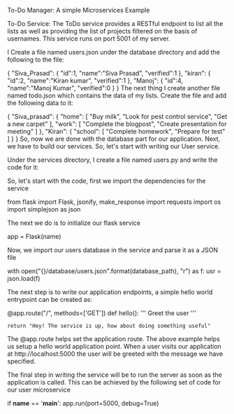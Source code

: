 To-Do Manager: A simple Microservices Example

To-Do Service: The ToDo service provides a RESTful endpoint to list all the lists as well as providing the list of projects filtered on the basis of usernames. 
This service runs on port 5001 of my server.


I Create a file named users.json under the database directory and add the following to the file:

{
    "Siva_Prasad": {
        "id":1,
        "name":"Siva Prasad",
        "verified":1
    },
    "kiran": {
        "id":2,
        "name":"Kiran kumar",
        "verified":1
    },
    "Manoj": {
        "id":4,
        "name":"Manoj Kumar",
        "verified":0
    }
}
The next thing I create another file named todo.json which contains the data of my lists.
 Create the file and add the following data to it:

{
    "Siva_prasad": {
        "home": [
            "Buy milk",
            "Look for pest control service",
            "Get a new carpet"
        ],
        "work": [
            "Complete the blogpost",
            "Create presentation for meeting"
        ]
    },
    "Kiran": {
        "school": [
            "Complete homework",
            "Prepare for test"
        ]
    }
}
So, now we are done with the database part for our application. Next, we have to build our services. So, 
let's start with writing our User service.

Under the services directory, I create a file named users.py and write the code for it:

So, let's start with the code, first we import the dependencies for the service


from flask import Flask, jsonify, make_response
import requests
import os
import simplejson as json



The next we do is to initialize our flask service


app = Flask(name)


Now, we import our users database in the service and parse it as a JSON file


with open("{}/database/users.json".format(database_path), "r") as f:
    usr = json.load(f)


The next step is to write our application endpoints, a simple hello world entrypoint can be created as:


@app.route("/", methods=['GET'])
def hello():
    ''' Greet the user '''

    return "Hey! The service is up, how about doing something useful"





The @app.route helps set the application route. The above example helps us setup a hello world application point. When a user visits our application at http://localhost:5000 the user will be greeted with the message we have specified.


The final step in writing the service will be to run the server as soon as the application is called. 
This can be achieved by the following set of code for our user microservice

if __name__ == '__main__':
    app.run(port=5000, debug=True)
